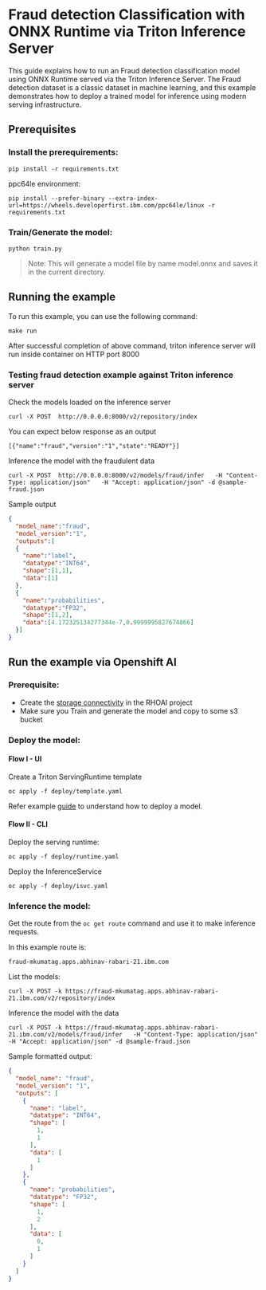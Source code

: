 # Fraud detection Classification with ONNX Runtime via Triton Inference Server

This guide explains how to run an Fraud detection classification model using ONNX Runtime served via the Triton Inference Server. The Fraud detection dataset is a classic dataset in machine learning, and this example demonstrates how to deploy a trained model for inference using modern serving infrastructure.

## Prerequisites

### Install the prerequirements:

```shell
pip install -r requirements.txt
```

ppc64le environment:
```
pip install --prefer-binary --extra-index-url=https://wheels.developerfirst.ibm.com/ppc64le/linux -r requirements.txt
```

### Train/Generate the model:

```
python train.py
```

> Note: This will generate a model file by name model.onnx and saves it in the current directory.

## Running the example

To run this example, you can use the following command:

```
make run
```

After successful completion of above command, triton inference server will run inside container on HTTP port 8000

### Testing fraud detection example against Triton inference server
Check the models loaded on the inference server

```
curl -X POST  http://0.0.0.0:8000/v2/repository/index
```

You can expect below response as an output
```
[{"name":"fraud","version":"1","state":"READY"}]
```

Inference the model with the fraudulent data
```
curl -X POST  http://0.0.0.0:8000/v2/models/fraud/infer   -H "Content-Type: application/json"   -H "Accept: application/json" -d @sample-fraud.json
```

Sample output
```json
{
  "model_name":"fraud",
  "model_version":"1",
  "outputs":[
  {
    "name":"label",
    "datatype":"INT64",
    "shape":[1,1],
    "data":[1]
  },
  {
    "name":"probabilities",
    "datatype":"FP32",
    "shape":[1,2],
    "data":[4.172325134277344e-7,0.9999995827674866]
  }]
}
```

## Run the example via Openshift AI

### Prerequisite:

- Create the [storage connectivity](https://docs.redhat.com/en/documentation/red_hat_openshift_ai_self-managed/2.22/html/openshift_ai_tutorial_-_fraud_detection_example/setting-up-a-project-and-storage#creating-connections-to-storage) in the RHOAI project
- Make sure you Train and generate the model and copy to some s3 bucket

### Deploy the model:
#### Flow I - UI
Create a Triton ServingRuntime template
```
oc apply -f deploy/template.yaml
```

Refer example [guide](https://docs.redhat.com/en/documentation/red_hat_openshift_ai_self-managed/2.22/html/openshift_ai_tutorial_-_fraud_detection_example/deploying-and-testing-a-model) to understand how to deploy a model.

#### Flow II - CLI
Deploy the serving runtime:
```
oc apply -f deploy/runtime.yaml
```


Deploy the InferenceService

```
oc apply -f deploy/isvc.yaml
```

### Inference the model:

Get the route from the `oc get route` command and use it to make inference requests.

In this example route is:

```
fraud-mkumatag.apps.abhinav-rabari-21.ibm.com
```

List the models:

```
curl -X POST -k https://fraud-mkumatag.apps.abhinav-rabari-21.ibm.com/v2/repository/index
```

Inference the model with the data
```
curl -X POST -k https://fraud-mkumatag.apps.abhinav-rabari-21.ibm.com/v2/models/fraud/infer   -H "Content-Type: application/json"   -H "Accept: application/json" -d @sample-fraud.json
```

Sample formatted output:
```json
{
  "model_name": "fraud",
  "model_version": "1",
  "outputs": [
    {
      "name": "label",
      "datatype": "INT64",
      "shape": [
        1,
        1
      ],
      "data": [
        1
      ]
    },
    {
      "name": "probabilities",
      "datatype": "FP32",
      "shape": [
        1,
        2
      ],
      "data": [
        0,
        1
      ]
    }
  ]
}
```
